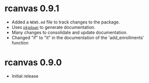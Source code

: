 # rcanvas 0.9.1

* Added a `NEWS.md` file to track changes to the package.
* Uses [`pkgdown`](https://hadley.github.io/pkgdown/index.html) to generate documentation.
* Many changes to consolidate and update documentation.
* Changed "if" to "it" in the documentation of the 'add_enrollments' function

# rcanvas 0.9.0

* Initial release
